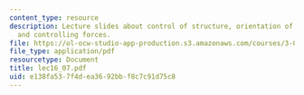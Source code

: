 ```yaml
---
content_type: resource
description: Lecture slides about control of structure, orientation of BCP microdomains,
  and controlling forces.
file: https://ol-ocw-studio-app-production.s3.amazonaws.com/courses/3-063-polymer-physics-spring-2007/e138fa537f4dea3692bbf8c7c91d75c8_lec16_07.pdf
file_type: application/pdf
resourcetype: Document
title: lec16_07.pdf
uid: e138fa53-7f4d-ea36-92bb-f8c7c91d75c8
---
```

